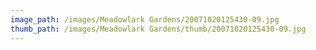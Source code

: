 ```yaml
---
image_path: /images/Meadowlark Gardens/20071020125430-09.jpg
thumb_path: /images/Meadowlark Gardens/thumb/20071020125430-09.jpg
---
```

